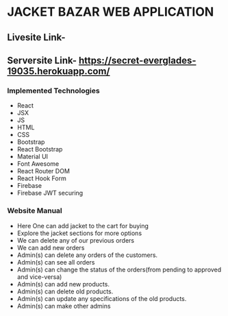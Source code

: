# JACKET BAZAR WEB APPLICATION


## Livesite Link- 

## Serversite Link- https://secret-everglades-19035.herokuapp.com/

### Implemented Technologies
- React
- JSX
- JS
- HTML
- CSS
- Bootstrap
- React Bootstrap
- Material UI
- Font Awesome
- React Router DOM
- React Hook Form
- Firebase
- Firebase JWT securing

### Website Manual

- Here One can add jacket to the cart for buying
- Explore the jacket sections for more options
- We can delete any of our previous orders
- We can add new orders
- Admin(s) can delete any orders of the customers.
- Admin(s) can see all orders
- Admin(s) can change the status of the orders(from pending to approved and vice-versa)
- Admin(s) can add new products.
- Admin(s) can delete old products.
- Admin(s) can update any specifications of the old products.
- Admin(s) can make other admins

